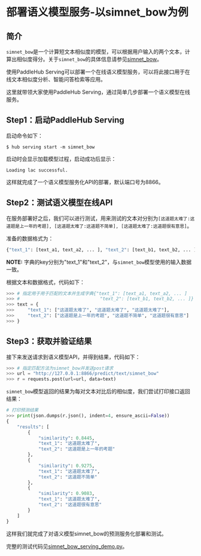 # 部署语义模型服务-以simnet_bow为例
## 简介
`simnet_bow`是一个计算短文本相似度的模型，可以根据用户输入的两个文本，计算出相似度得分。关于`simnet_bow`的具体信息请参见[simnet_bow](https://paddlepaddle.org.cn/hubdetail?name=simnet_bow&en_category=SemanticModel)。

使用PaddleHub Serving可以部署一个在线语义模型服务，可以将此接口用于在线文本相似度分析、智能问答检索等应用。

这里就带领大家使用PaddleHub Serving，通过简单几步部署一个语义模型在线服务。

## Step1：启动PaddleHub Serving
启动命令如下：
```shell
$ hub serving start -m simnet_bow  
```
启动时会显示加载模型过程，启动成功后显示：
```shell
Loading lac successful.
```
这样就完成了一个语义模型服务化API的部署，默认端口号为8866。

## Step2：测试语义模型在线API
在服务部署好之后，我们可以进行测试，用来测试的文本对分别为`[这道题太难了:这道题是上一年的考题], [这道题太难了:这道题不简单], [这道题太难了:这道题很有意思]`。

准备的数据格式为：
```python
{"text_1": [text_a1, text_a2, ... ], "text_2": [text_b1, text_b2, ... ]}
```
**NOTE:** 字典的key分别为"text_1"和"text_2"，与`simnet_bow`模型使用的输入数据一致。

根据文本和数据格式，代码如下：
```python
>>> # 指定用于用于匹配的文本并生成字典{"text_1": [text_a1, text_a2, ... ]
>>> #                              "text_2": [text_b1, text_b2, ... ]}
>>> text = {
>>>     "text_1": ["这道题太难了", "这道题太难了", "这道题太难了"],
>>>     "text_2": ["这道题是上一年的考题", "这道题不简单", "这道题很有意思"]
>>> }
```

## Step3：获取并验证结果
接下来发送请求到语义模型API，并得到结果，代码如下：
```python
>>> # 指定匹配方法为simnet_bow并发送post请求
>>> url = "http://127.0.0.1:8866/predict/text/simnet_bow"
>>> r = requests.post(url=url, data=text)
```
`simnet_bow`模型返回的结果为每对文本对比后的相似度，我们尝试打印接口返回结果：
```python
# 打印预测结果
>>> print(json.dumps(r.json(), indent=4, ensure_ascii=False))
{
    "results": [
        {
            "similarity": 0.8445,
            "text_1": "这道题太难了",
            "text_2": "这道题是上一年的考题"
        },
        {
            "similarity": 0.9275,
            "text_1": "这道题太难了",
            "text_2": "这道题不简单"
        },
        {
            "similarity": 0.9083,
            "text_1": "这道题太难了",
            "text_2": "这道题很有意思"
        }
    ]
}
```
这样我们就完成了对语义模型simnet_bow的预测服务化部署和测试。

完整的测试代码见[simnet_bow_serving_demo.py](simnet_bow_serving_demo.py)。
